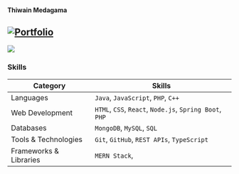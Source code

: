 
#### Thiwain Medagama
[![Portfolio](https://img.shields.io/badge/🐼-Portfolio-%23E4405F.svg?logo=Portfoliod&logoColor=white)](https://www.thiwain.com/) 
---
[![](https://visitcount.itsvg.in/api?id=Thiwain&icon=0&color=0)](https://visitcount.itsvg.in)

<!-- Proudly created with GPRM ( https://gprm.itsvg.in ) -->

### Skills

| Category              | Skills                                                                                         |
|-----------------------|------------------------------------------------------------------------------------------------|
| Languages             | `Java`, `JavaScript`, `PHP`, `C++`                                                             |
| Web Development       | `HTML`, `CSS`, `React`, `Node.js`, `Spring Boot`, `PHP`                                        |
| Databases             | `MongoDB`, `MySQL`, `SQL`                                                                      |
| Tools & Technologies  | `Git`, `GitHub`, `REST APIs`, `TypeScript`                             |
| Frameworks & Libraries| `MERN Stack`,                                                    |

